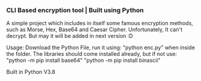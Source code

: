 ### CLI Based encryption tool | Built using Python

A simple project which includes in itself some famous encryption methods, such as Morse, Hex, Base64 and Caesar Cipher.
Unfortunately, It can't decrypt. But may it will be added in next version :D 

Usage:
	Download the Python File, run it using: "python enc.py" when inside the folder.
	The libraries should come installed already, but if not use:
	"python -m pip install base64"
	"python -m pip install binascii"
	
Built in Python V3.8